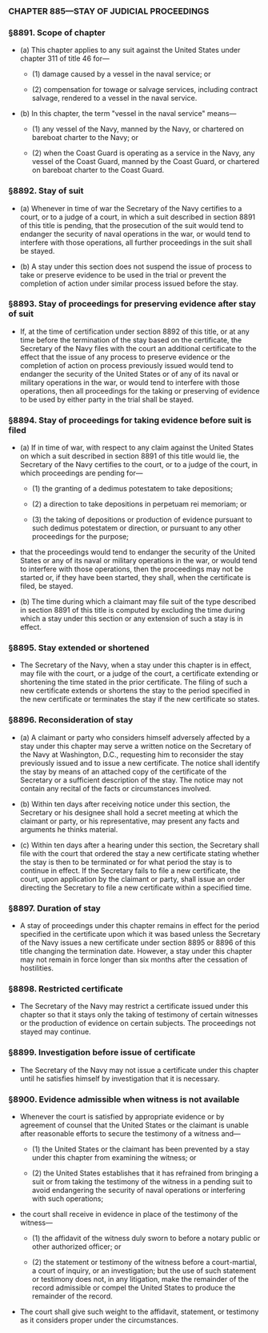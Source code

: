 ### **CHAPTER 885—STAY OF JUDICIAL PROCEEDINGS**

### §8891. Scope of chapter
* (a) This chapter applies to any suit against the United States under chapter 311 of title 46 for—

  * (1) damage caused by a vessel in the naval service; or

  * (2) compensation for towage or salvage services, including contract salvage, rendered to a vessel in the naval service.


* (b) In this chapter, the term "vessel in the naval service" means—

  * (1) any vessel of the Navy, manned by the Navy, or chartered on bareboat charter to the Navy; or

  * (2) when the Coast Guard is operating as a service in the Navy, any vessel of the Coast Guard, manned by the Coast Guard, or chartered on bareboat charter to the Coast Guard.

### §8892. Stay of suit
* (a) Whenever in time of war the Secretary of the Navy certifies to a court, or to a judge of a court, in which a suit described in section 8891 of this title is pending, that the prosecution of the suit would tend to endanger the security of naval operations in the war, or would tend to interfere with those operations, all further proceedings in the suit shall be stayed.

* (b) A stay under this section does not suspend the issue of process to take or preserve evidence to be used in the trial or prevent the completion of action under similar process issued before the stay.

### §8893. Stay of proceedings for preserving evidence after stay of suit
* If, at the time of certification under section 8892 of this title, or at any time before the termination of the stay based on the certificate, the Secretary of the Navy files with the court an additional certificate to the effect that the issue of any process to preserve evidence or the completion of action on process previously issued would tend to endanger the security of the United States or of any of its naval or military operations in the war, or would tend to interfere with those operations, then all proceedings for the taking or preserving of evidence to be used by either party in the trial shall be stayed.

### §8894. Stay of proceedings for taking evidence before suit is filed
* (a) If in time of war, with respect to any claim against the United States on which a suit described in section 8891 of this title would lie, the Secretary of the Navy certifies to the court, or to a judge of the court, in which proceedings are pending for—

  * (1) the granting of a dedimus potestatem to take depositions;

  * (2) a direction to take depositions in perpetuam rei memoriam; or

  * (3) the taking of depositions or production of evidence pursuant to such dedimus potestatem or direction, or pursuant to any other proceedings for the purpose;


* that the proceedings would tend to endanger the security of the United States or any of its naval or military operations in the war, or would tend to interfere with those operations, then the proceedings may not be started or, if they have been started, they shall, when the certificate is filed, be stayed.

* (b) The time during which a claimant may file suit of the type described in section 8891 of this title is computed by excluding the time during which a stay under this section or any extension of such a stay is in effect.

### §8895. Stay extended or shortened
* The Secretary of the Navy, when a stay under this chapter is in effect, may file with the court, or a judge of the court, a certificate extending or shortening the time stated in the prior certificate. The filing of such a new certificate extends or shortens the stay to the period specified in the new certificate or terminates the stay if the new certificate so states.

### §8896. Reconsideration of stay
* (a) A claimant or party who considers himself adversely affected by a stay under this chapter may serve a written notice on the Secretary of the Navy at Washington, D.C., requesting him to reconsider the stay previously issued and to issue a new certificate. The notice shall identify the stay by means of an attached copy of the certificate of the Secretary or a sufficient description of the stay. The notice may not contain any recital of the facts or circumstances involved.

* (b) Within ten days after receiving notice under this section, the Secretary or his designee shall hold a secret meeting at which the claimant or party, or his representative, may present any facts and arguments he thinks material.

* (c) Within ten days after a hearing under this section, the Secretary shall file with the court that ordered the stay a new certificate stating whether the stay is then to be terminated or for what period the stay is to continue in effect. If the Secretary fails to file a new certificate, the court, upon application by the claimant or party, shall issue an order directing the Secretary to file a new certificate within a specified time.

### §8897. Duration of stay
* A stay of proceedings under this chapter remains in effect for the period specified in the certificate upon which it was based unless the Secretary of the Navy issues a new certificate under section 8895 or 8896 of this title changing the termination date. However, a stay under this chapter may not remain in force longer than six months after the cessation of hostilities.

### §8898. Restricted certificate
* The Secretary of the Navy may restrict a certificate issued under this chapter so that it stays only the taking of testimony of certain witnesses or the production of evidence on certain subjects. The proceedings not stayed may continue.

### §8899. Investigation before issue of certificate
* The Secretary of the Navy may not issue a certificate under this chapter until he satisfies himself by investigation that it is necessary.

### §8900. Evidence admissible when witness is not available
* Whenever the court is satisfied by appropriate evidence or by agreement of counsel that the United States or the claimant is unable after reasonable efforts to secure the testimony of a witness and—

  * (1) the United States or the claimant has been prevented by a stay under this chapter from examining the witness; or

  * (2) the United States establishes that it has refrained from bringing a suit or from taking the testimony of the witness in a pending suit to avoid endangering the security of naval operations or interfering with such operations;


* the court shall receive in evidence in place of the testimony of the witness—

  * (1) the affidavit of the witness duly sworn to before a notary public or other authorized officer; or

  * (2) the statement or testimony of the witness before a court-martial, a court of inquiry, or an investigation; but the use of such statement or testimony does not, in any litigation, make the remainder of the record admissible or compel the United States to produce the remainder of the record.


* The court shall give such weight to the affidavit, statement, or testimony as it considers proper under the circumstances.